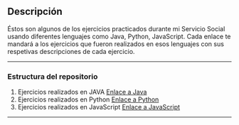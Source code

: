 ## Descripción

Éstos son algunos de los ejercicios practicados durante mi Servicio Social usando diferentes lenguajes como Java, Python, JavaScript.
Cada enlace te mandará a los ejercicios que fueron realizados en esos lenguajes con sus respetivas descripciones de cada ejercicio.

---

### Estructura del repositorio

1. Ejercicios realizados en JAVA
  [Enlace a Java](https://github.com/monepii/Ejercicios/blob/main/EjerciciosJava.md)
2. Ejercicios realizados en Python
  [Enlace a Python](https://github.com/monepii/Ejercicios/blob/main/Python)
3. Ejercicios realizados en JavaScript
  [Enlace a JavaScript](https://github.com/monepii/Ejercicios/blob/main/JavaScript)

---
